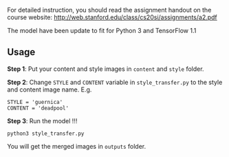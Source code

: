 For detailed instruction, you should read the assignment handout on the course website:
http://web.stanford.edu/class/cs20si/assignments/a2.pdf

The model have been update to fit for Python 3 and TensorFlow 1.1

## Usage

**Step 1**: Put your content and style images in `content` and `style` folder.

**Step 2**: Change `STYLE` and `CONTENT` variable in `style_transfer.py` to the style and content image name. E.g.
```
STYLE = 'guernica'
CONTENT = 'deadpool'
```

**Step 3**: Run the model !!!
```
python3 style_transfer.py
```

You will get the merged images in `outputs` folder.